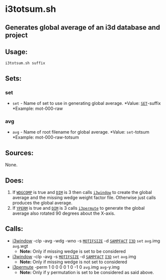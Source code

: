 # i3totsum.sh

## Generates global average of an i3d database and project

## Usage:
`i3totsum.sh suffix`

## Sets:
### set
* `set` - Name of set to use in generating global average.
  *Value: [`SET`](i3setup.md#set)-suffix
  *Example: mot-000-raw

### avg
* `avg` - Name of root filename for global average.
  *Value: `set`-totsum
  *Example: mot-000-raw-totsum

## Sources:
None.

## Does:
1. If [`WDGCOMP`](i3param.md#wdgcomp) is true and [`DIM`](i3setup.md#dim) is
   3 then calls [`i3window`](i3window.md) to create the global average and the
   missing wedge weight factor file. Otherwise just calls produces the global
   average.
2. If [`YPERM`](i3param.md#yperm) is true and [`DIM`](i3setup.md#dim) is 3 calls
   [`i3permute`](i3permute.md) to generate the global average also rotated 90
   degrees about the X-axis.

## Calls:
* [i3window](i3window.md) -clp -avg -wdg -wno -s
  [`MOTIFSIZE`](i3param.md#motifsize) -d [`SAMPFACT`](i3param.md#sampfact)
  [`I3D`](i3setup.md#i3d) `set` `avg`.img `avg`.wgt
  * **Note:** Only if missing wedge is set to be considered
* [i3window](i3window.md) -clp -avg -s [`MOTIFSIZE`](i3param.md#motifsize) -d
  [`SAMPFACT`](i3param.md#sampfact) [`I3D`](i3setup.md#i3d) `set` `avg`.img
  * **Note:** Only if missing wedge is not set to considered
* [i3permute](i3permute.md) -perm 1 0 0 0 0 1 0 -1 0 `avg`.img `avg`-y.img
  * **Note:** Only if y permutation is set to be considered as said above.
